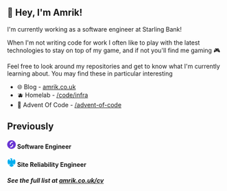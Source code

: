 ## 👋 Hey, I'm Amrik!

I'm currently working as a software engineer at Starling Bank!

When I'm not writing code for work I often like to play with the latest technologies to stay on top of my game, and if not you'll find me gaming 🎮

Feel free to look around my repositories and get to know what I'm currently learning about. You may find these in particular interesting

- 🌐 Blog - [amrik.co.uk](https://amrik.co.uk)
- 🫐 Homelab - [/code/infra](https://github.com/AmrikSD/code/tree/main/infra)
- 🎅 Advent Of Code - [/advent-of-code](https://github.com/AmrikSD/advent-of-code)

## Previously

#### <a href="https://starlingbank.com"><img height=20 src="./logos/starling.svg"></a> <span>Software Engineer</span><br/>
#### <a href="https://home.barclays"><img height=20 src="./logos/barclays.svg"></a> <span>Site Reliability Engineer</span><br/>

##### See the full list at [amrik.co.uk/cv](https://amrik.co.uk/cv)
